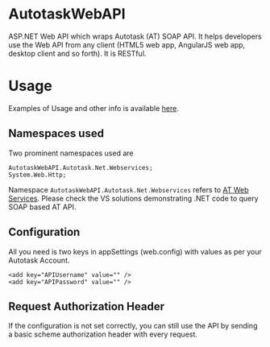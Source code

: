 # AutotaskWebAPI
ASP.NET Web API which wraps Autotask (AT) SOAP API. It helps developers use the Web API from any client (HTML5 web app, AngularJS web app, desktop client and so forth). It is RESTful.

# Usage

Examples of Usage and other info is available [here](https://prasadnarwadkar.github.io/AutotaskWebAPI/).

## Namespaces used
Two prominent namespaces used are
```
AutotaskWebAPI.Autotask.Net.Webservices;
System.Web.Http;
```
Namespace ```AutotaskWebAPI.Autotask.Net.Webservices``` refers to [AT Web Services](https://www.autotask.net/help/Content/AdminSetup/2ExtensionsIntegrations/APIs/WebServicesAPI.htm). Please check the VS solutions demonstrating .NET code to query SOAP based AT API.

## Configuration
  All you need is two keys in appSettings (web.config) with values as per your Autotask Account.
  ```
  <add key="APIUsername" value="" />
  <add key="APIPassword" value="" />
  ```

## Request Authorization Header

If the configuration is not set correctly, you can still use the API by sending a basic scheme authorization header with every request.

